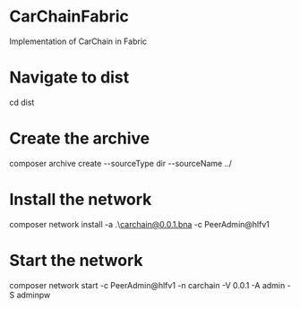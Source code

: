 # CarChainFabric
Implementation of CarChain in Fabric

# Navigate to dist
cd dist

# Create the archive  
composer archive create  --sourceType dir --sourceName ../

# Install the network 
composer network install -a .\carchain@0.0.1.bna -c PeerAdmin@hlfv1

# Start the network
composer network start -c PeerAdmin@hlfv1 -n carchain -V 0.0.1  -A admin -S adminpw


